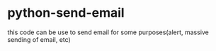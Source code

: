 # python-send-email

this code can be use to send email for some purposes(alert, massive sending of email, etc)
